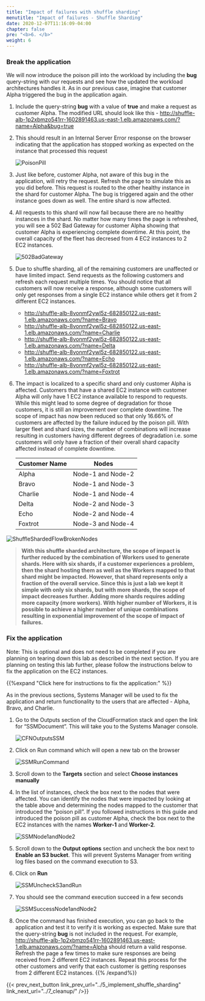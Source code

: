 ```yaml
---
title: "Impact of failures with shuffle sharding"
menutitle: "Impact of failures - Shuffle Sharding"
date: 2020-12-07T11:16:09-04:00
chapter: false
pre: "<b>6. </b>"
weight: 6
---
```


### Break the application

We will now introduce the poison pill into the workload by including the **bug** query-string with our requests and see how the updated the workload architectures handles it. As in our previous case, imagine that customer Alpha triggered the bug in the application again.

1. Include the query-string **bug** with a value of **true** and make a request as customer Alpha. The modified URL should look like this - http://shuffle-alb-1p2xbmzo541rr-1602891463.us-east-1.elb.amazonaws.com/?name=Alpha&bug=true
1. This should result in an Internal Server Error response on the browser indicating that the application has stopped working as expected on the instance that processed this request

    ![PoisonPill](/Reliability/300_Fault_Isolation_with_Shuffle_Sharding/Images/PoisonPill.png?classes=lab_picture_small)

1. Just like before, customer Alpha, not aware of this bug in the application, will retry the request. Refresh the page to simulate this as you did before. This request is routed to the other healthy instance in the shard for customer Alpha. The bug is triggered again and the other instance goes down as well. The entire shard is now affected.
1. All requests to this shard will now fail because there are no healthy instances in the shard. No matter how many times the page is refreshed, you will see a 502 Bad Gateway for customer Alpha showing that customer Alpha is experiencing complete downtime. At this point, the overall capacity of the fleet has decresed from 4 EC2 instances to 2 EC2 instances.

    ![502BadGateway](/Reliability/300_Fault_Isolation_with_Shuffle_Sharding/Images/502BadGateway.png?classes=lab_picture_small)

1. Due to shuffle sharding, all of the remaining customers are unaffected or have limited impact. Send requests as the following customers and refresh each request multiple times. You should notice that all customers will now receive a response, although some customers will only get responses from a single EC2 instance while others get it from 2 different EC2 instances.

    * http://shuffle-alb-8vonmf2ywl5z-682850122.us-east-1.elb.amazonaws.com/?name=Bravo
    * http://shuffle-alb-8vonmf2ywl5z-682850122.us-east-1.elb.amazonaws.com/?name=Charlie
    * http://shuffle-alb-8vonmf2ywl5z-682850122.us-east-1.elb.amazonaws.com/?name=Delta
    * http://shuffle-alb-8vonmf2ywl5z-682850122.us-east-1.elb.amazonaws.com/?name=Echo
    * http://shuffle-alb-8vonmf2ywl5z-682850122.us-east-1.elb.amazonaws.com/?name=Foxtrot

1. The impact is localized to a specific shard and only customer Alpha is affected. Customers that have a shared EC2 instance with customer Alpha will only have 1 EC2 instance available to respond to requests. While this might lead to some degree of degradation for those customers, it is still an improvement over complete downtime. The scope of impact has now been reduced so that only 16.66% of customers are affected by the failure induced by the poison pill. With larger fleet and shard sizes, the number of combinations will increase resulting in customers having different degrees of degradation i.e. some customers will only have a fraction of their overall shard capacity affected instead of complete downtime.

    | **Customer Name** | **Nodes**         |
    |-------------------|-------------------|
    | Alpha             | Node-1 and Node-2 |
    | Bravo             | Node-1 and Node-3 |
    | Charlie           | Node-1 and Node-4 |
    | Delta             | Node-2 and Node-3 |
    | Echo              | Node-2 and Node-4 |
    | Foxtrot           | Node-3 and Node-4 |

![ShuffleShardedFlowBrokenNodes](/Reliability/300_Fault_Isolation_with_Shuffle_Sharding/Images/ShuffleShardedFlowBrokenNodes.png?classes=lab_picture_small)

> **With this shuffle sharded architecture, the scope of impact is further reduced by the combination of Workers used to generate shards. Here with six shards, if a customer experiences a problem, then the shard hosting them as well as the Workers mapped to that shard might be impacted. However, that shard represents only a fraction of the overall service. Since this is just a lab we kept it simple with only six shards, but with more shards, the scope of impact decreases further. Adding more shards requires adding more capacity (more workers). With higher number of Workers, it is possible to achieve a higher number of unique combinations resulting in exponential improvement of the scope of impact of failures.**

### Fix the application

Note: This is optional and does not need to be completed if you are planning on tearing down this lab as described in the next section. If you are planning on testing this lab further, please follow the instructions below to fix the application on the EC2 instances.

{{%expand "Click here for instructions to fix the application:" %}}

As in the previous sections, Systems Manager will be used to fix the application and return functionality to the users that are affected - Alpha, Bravo, and Charlie.

1. Go to the Outputs section of the CloudFormation stack and open the link for “SSMDocument”. This will take you to the Systems Manager console.

    ![CFNOutputsSSM](/Reliability/300_Fault_Isolation_with_Shuffle_Sharding/Images/CFNOutputsSSM.png?classes=lab_picture_small)

1. Click on Run command which will open a new tab on the browser

    ![SSMRunCommand](/Reliability/300_Fault_Isolation_with_Shuffle_Sharding/Images/SSMRunCommand.png?classes=lab_picture_small)

1. Scroll down to the **Targets** section and select **Choose instances manually**
1. In the list of instances, check the box next to the nodes that were affected. You can identify the nodes that were impacted by looking at the table above and determining the nodes mapped to the customer that introduced the “poison pill”. If you followed instructions in this guide and introduced the poison pill as customer Alpha, check the box next to the EC2 instances with the names **Worker-1** and **Worker-2**.

    ![SSMNode1andNode2](/Reliability/300_Fault_Isolation_with_Shuffle_Sharding/Images/SSMWorker1andWorker2.png?classes=lab_picture_small)

1. Scroll down to the **Output options** section and uncheck the box next to **Enable an S3 bucket**. This will prevent Systems Manager from writing log files based on the command execution to S3.
1. Click on **Run**

    ![SSMUncheckS3andRun](/Reliability/300_Fault_Isolation_with_Shuffle_Sharding/Images/SSMUncheckS3andRun.png?classes=lab_picture_small)

1. You should see the command execution succeed in a few seconds

    ![SSMSuccessNode1andNode2](/Reliability/300_Fault_Isolation_with_Shuffle_Sharding/Images/SSMSuccessWorker1andWorker2.png?classes=lab_picture_small)

1. Once the command has finished execution, you can go back to the application and test it to verify it is working as expected. Make sure that the query-string **bug** is not included in the request. For example, http://shuffle-alb-1p2xbmzo541rr-1602891463.us-east-1.elb.amazonaws.com/?name=Alpha should return a valid response. Refresh the page a few times to make sure responses are being received from 2 different EC2 instances. Repeat this process for the other customers and verify that each customer is getting responses from 2 different EC2 instances.
{{% /expand%}}

{{< prev_next_button link_prev_url="../5_implement_shuffle_sharding" link_next_url="../7_cleanup/" />}}
